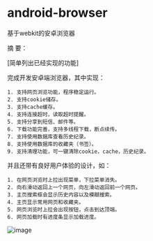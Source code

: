 # android-browser
基于webkit的安卓浏览器

摘  要：

[简单列出已经实现的功能]

完成开发安卓端浏览器，其中实现：

    1. 支持网页浏览功能，程序稳定运行。
    2. 支持cookie储存。
    3. 支持cache缓存。
    4. 支持连接超时，读取超时提醒。
    5. 支持分享到短信、邮件等。
    6. 下载功能完善，支持多线程下载，断点续传。
    7. 支持使用数据库查看历史纪录。
    8. 支持使用数据库的收藏夹（书签）。
    9. 支持清理功能，可一键清除cookie，cache，历史纪录。
    
并且还带有良好用户体验的设计，如：

    1. 在网页浏览时上拉出现菜单，下拉菜单消失。
    2. 向右滑动返回上一个网页，向左滑动返回前一个网页。
    3. 主页搜索框会显示历史内容以及模糊搜索。
    4. 主页显示常用网页和收藏夹。
    5. 网页浏览时上拉会出现按钮，点击到达顶端。
    6. 网页加载时有进度条显示加载进度。
    
![image]()
